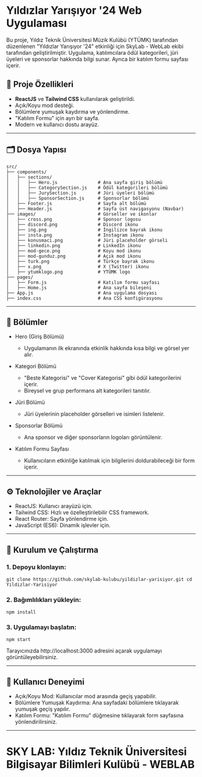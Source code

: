# Yıldızlar Yarışıyor '24 Web Uygulaması

Bu proje, Yıldız Teknik Üniversitesi Müzik Kulübü (YTÜMK) tarafından düzenlenen "Yıldızlar Yarışıyor '24" etkinliği için SkyLab - WebLab ekibi tarafından geliştirilmiştir. Uygulama, katılımcılara ödül kategorileri, jüri üyeleri ve sponsorlar hakkında bilgi sunar. Ayrıca bir katılım formu sayfası içerir.

## 🚀 Proje Özellikleri

- **ReactJS** ve **Tailwind CSS** kullanılarak geliştirildi.
- Açık/Koyu mod desteği.
- Bölümlere yumuşak kaydırma ve yönlendirme.
- "Katılım Formu" için ayrı bir sayfa.
- Modern ve kullanıcı dostu arayüz.

---

## 🗂️ Dosya Yapısı

```plaintext
src/
├── components/
│   ├── sections/
│   │   ├── Hero.js               # Ana sayfa giriş bölümü
│   │   ├── CategorySection.js    # Ödül kategorileri bölümü
│   │   ├── JurySection.js        # Jüri üyeleri bölümü
│   │   ├── SponsorSection.js     # Sponsorlar bölümü
│   ├── Footer.js                 # Sayfa alt bölümü
│   ├── Header.js                 # Sayfa üst navigasyonu (Navbar)
├── images/                       # Görseller ve ikonlar
│   ├── cross.png                 # Sponsor logosu
│   ├── discord.png               # Discord ikonu
│   ├── ing.png                   # İngilizce bayrak ikonu
│   ├── insta.png                 # Instagram ikonu
│   ├── konusmaci.png             # Jüri placeholder görseli
│   ├── linkedin.png              # LinkedIn ikonu
│   ├── mod-gece.png              # Koyu mod ikonu
│   ├── mod-gunduz.png            # Açık mod ikonu
│   ├── turk.png                  # Türkçe bayrak ikonu
│   ├── x.png                     # X (Twitter) ikonu
│   ├── ytumklogo.png             # YTÜMK logo
├── pages/
│   ├── Form.js                   # Katılım formu sayfası
│   ├── Home.js                   # Ana sayfa bileşeni
├── App.js                        # Ana uygulama dosyası
├── index.css                     # Ana CSS konfigürasyonu
```
---

## 🌟 Bölümler

   - Hero (Giriş Bölümü)
     - Uygulamanın ilk ekranında etkinlik hakkında kısa bilgi ve görsel yer alır.

   - Kategori Bölümü
     - "Beste Kategorisi" ve "Cover Kategorisi" gibi ödül kategorilerini içerir.
     - Bireysel ve grup performans alt kategorileri tanıtılır.

   - Jüri Bölümü
     - Jüri üyelerinin placeholder görselleri ve isimleri listelenir.

   - Sponsorlar Bölümü
     - Ana sponsor ve diğer sponsorların logoları görüntülenir.

   - Katılım Formu Sayfası
     - Kullanıcıların etkinliğe katılmak için bilgilerini doldurabileceği bir form içerir.

---

## ⚙️ Teknolojiler ve Araçlar

  * ReactJS: Kullanıcı arayüzü için.
  * Tailwind CSS: Hızlı ve özelleştirilebilir CSS framework.
  * React Router: Sayfa yönlendirme için.
  * JavaScript (ES6): Dinamik işlevler için.

---

## 📜 Kurulum ve Çalıştırma

### 1. Depoyu klonlayın:
```plaintext
git clone https://github.com/skylab-kulubu/yildizlar-yarisiyor.git cd Yildizlar-Yarisiyor
```

### 2. Bağımlılıkları yükleyin:
```plaintext
npm install
```

### 3. Uygulamayı başlatın:
```plaintext
npm start
```

Tarayıcınızda http://localhost:3000 adresini açarak uygulamayı görüntüleyebilirsiniz.

---

## 🌈 Kullanıcı Deneyimi

  * Açık/Koyu Mod: Kullanıcılar mod arasında geçiş yapabilir.
  * Bölümlere Yumuşak Kaydırma: Ana sayfadaki bölümlere tıklayarak yumuşak geçiş yapılır.
  * Katılım Formu: "Katılım Formu" düğmesine tıklayarak form sayfasına yönlendirilirsiniz.

---

# SKY LAB: Yıldız Teknik Üniversitesi Bilgisayar Bilimleri Kulübü - WEBLAB

